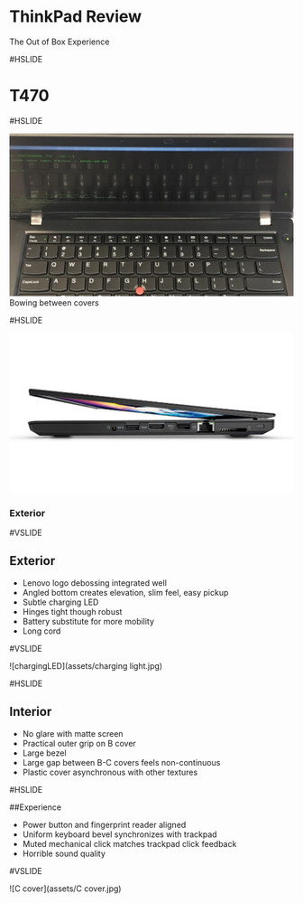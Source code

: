 
# ThinkPad Review

The Out of Box Experience

#HSLIDE

# T470

#HSLIDE

![image of bowing](assets/IMG_2503.JPG)
Bowing between covers

#HSLIDE

![Acover](assets/opening.jpg)

### Exterior

#VSLIDE

## Exterior
- Lenovo logo debossing integrated well
- Angled bottom creates elevation, slim feel, easy pickup
- Subtle charging LED
- Hinges tight though robust
- Battery substitute for more mobility
- Long cord 

#VSLIDE

![chargingLED](assets/charging light.jpg)


#HSLIDE

## Interior
- No glare with matte screen
- Practical outer grip on B cover
- Large bezel
- Large gap between B-C covers feels non-continuous
- Plastic cover asynchronous with other textures
    
#HSLIDE

##Experience
- Power button and fingerprint reader aligned
- Uniform keyboard bevel synchronizes with trackpad
- Muted mechanical click matches trackpad click feedback
- Horrible sound quality

#VSLIDE

![C cover](assets/C cover.jpg)


